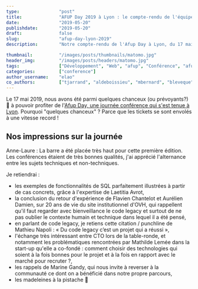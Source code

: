 ```yaml
---
type:               "post"
title:              "AFUP Day 2019 à Lyon : le compte-rendu de l'équipe"
date:               "2019-05-20"
publishdate:        "2019-05-20"
draft:              false
slug:               "afup-day-lyon-2019"
description:        "Notre compte-rendu de l'Afup Day à Lyon, du 17 mai 2019."

thumbnail:          "/images/posts/thumbnails/matomo.jpg"
header_img:         "/images/posts/headers/matomo.jpg"
tags:               ["Développement", "Web", "afup", "Conférence", "afupDay"]
categories:         ["conference"]
author_username:    "elao"
co_authors:         ["tjarrand", "aldeboissieu", "mbernard", "bleveque"]
---
```


Le 17 mai 2019, nous avons été parmi quelques chanceux (ou prévoyants?) 💪 à pouvoir profiter de l'[Afup Day, 
une journée conférence qui s'est tenue à Lyon](https://event.afup.org/afup-day-2019/afup-day-2019-lyon/). Pourquoi "quelques chanceux" ? Parce que les tickets 
se sont envolés à une vitesse record !

## Nos impressions sur la journée

Anne-Laure : La barre a été placée très haut pour cette première édition. Les conférences étaient de très bonnes qualités, j'ai apprécié l'alternance entre les sujets techniques et non-techniques. 

Je retiendrai :

- les exemples de fonctionnalités de SQL parfaitement illustrées à partir de cas concrets, 
  grâce à l'expertise de Laetitia Avrot,
- la conclusion du retour d'expérience de Flavien Chantelot et Aurélien Damien, sur 20 ans de vie du site institutionnel d'OVH, qui rappellent qu'il faut regarder avec bienveillance le code legacy et surtout de ne pas oublier le contexte humain et technique dans lequel il a été pensé,
- en parlant de code legacy, je retiens cette citation / punchline de Mathieu Napoli : « Du code legacy c’est un projet qui a réussi »,
- l'échange très intéressant entre CTO lors de la table-ronde, et notamment les problématiques rencontrées par Mathilde Lemée dans la start-up qu'elle a co-fondé : comment choisir des technologies qui soient à la fois bonnes pour le projet et à la fois en rapport avec le marché pour recruter ?,
- les rappels de Marine Gandy, qui nous invite à reverser à la communauté ce dont on a bénéficié dans notre propre parcours,
- les madeleines à la pistache 🙈

